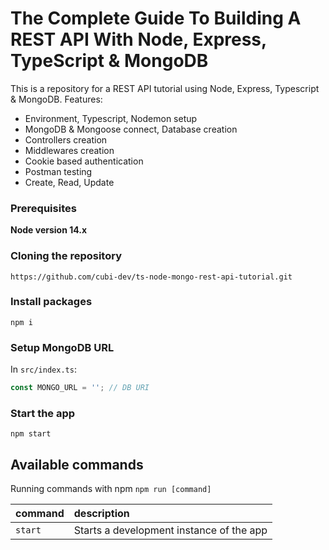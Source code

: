 # The Complete Guide To Building A REST API With Node, Express, TypeScript & MongoDB
This is a repository for a REST API tutorial using Node, Express, Typescript & MongoDB.
Features:

- Environment, Typescript, Nodemon setup
- MongoDB & Mongoose connect, Database creation
- Controllers creation
- Middlewares creation
- Cookie based authentication
- Postman testing
- Create, Read, Update

### Prerequisites

**Node version 14.x**

### Cloning the repository
```shell
https://github.com/cubi-dev/ts-node-mongo-rest-api-tutorial.git
```

### Install packages

```shell
npm i
```

### Setup MongoDB URL

In `src/index.ts`:

```js
const MONGO_URL = ''; // DB URI
```

### Start the app

```shell
npm start
```

## Available commands

Running commands with npm `npm run [command]`

| command         | description                              |
| :-------------- | :--------------------------------------- |
| `start`         | Starts a development instance of the app |

